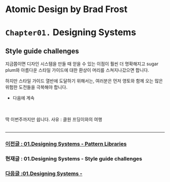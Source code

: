 # Atomic Design by Brad Frost

# `Chapter01.` Designing Systems

## **Style guide challenges**

지금쯤이면 디자인 시스템을 만들 때 얻을 수 있는 이점이 훨씬 더 명확해지고 sugar plum와 아름다운 스타일 가이드에 대한 환상이 머리를 스쳐지나갔으면 합니다.

하지만 스타일 가이드 열반에 도달하기 위해서는, 여러분은 먼저 영토와 함께 오는 많은 위험한 도전들을 극복해야 합니다.

- 다음에 계속

<br/>
<br/>
딱 이번주까지만 쉽니다.
사유 : 클원 프딩이와의 여행
<br/>
<br/>

---

### [이전글 : 01.Designing Systems - Pattern Libraries](./01-DesigningSystems-06.md)

### 현재글 : 01.Designing Systems - Style guide challenges

### [다음글 :01.Designing Systems - ](./01-DesigningSystems-08.md)
